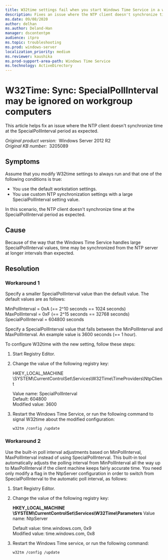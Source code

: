 ```yaml
---
title: W32time settings fail when you start Windows Time Service in a work group
description: Fixes an issue where the NTP client doesn't synchronize time at the SpecialPollInterval period as expected.
ms.date: 09/08/2020
author: delhan
ms.author: Deland-Han
manager: dscontentpm
audience: itpro
ms.topic: troubleshooting
ms.prod: windows-server
localization_priority: medium
ms.reviewer: kaushika
ms.prod-support-area-path: Windows Time Service
ms.technology: ActiveDirectory
---
```

# W32Time: Sync: SpecialPollInterval may be ignored on workgroup computers

This article helps fix an issue where the NTP client doesn't synchronize time at the SpecialPollInterval period as expected.

_Original product version:_ &nbsp;Windows Server 2012 R2  
_Original KB number:_ &nbsp;3205089

## Symptoms

Assume that you modify W32time settings to always run and that one of the following conditions is true:
 
- You use the default workstation settings.
- You use custom NTP synchronization settings with a large SpecialPollInterval setting value.

In this scenario, the NTP client doesn't synchronize time at the SpecialPollInterval period as expected.

## Cause

Because of the way that the Windows Time Service handles large SpecialPollInterval values, time may be synchronized from the NTP server at longer intervals than expected.

## Resolution

### Workaround 1

Specify a smaller SpecialPollInterval value than the default value. The default values are as follows:

MinPollInterval = 0xA (== 2^10 seconds == 1024 seconds)  
MaxPollInterval = 0xF (== 2^15 seconds == 32768 seconds)  
SpecialPollInterval = 604800 seconds  

Specify a SpecialPollInterval value that falls between the MinPollInterval and MaxPollInterval. An example value is 3600 seconds (== 1 hour). 

To configure W32time with the new setting, follow these steps:
 
1. Start Registry Editor.
2. Change the value of the following registry key:

    HKEY_LOCAL_MACHINE \SYSTEM\CurrentControlSet\Services\W32Time\TimeProviders\NtpClient
    
    Value name: SpecialPollInterval  
    Default: 604800  
    Modified value: 3600  
3. Restart the Windows Time Service, or run the following command to signal W32time about the modified configuration:
    ```console
    w32tm /config /update 
    ```

### Workaround 2

Use the built-in poll interval adjustments based on MinPollInterval, MaxPollInterval instead of using SpecialPollInterval. This built-in tool automatically adjusts the polling interval from MinPollInterval all the way up to MaxPollInterval if the client machine keeps fairly accurate time. You need only modify a flag in the NtpServer configuration in order to switch from SpecialPollInterval to the automatic poll interval, as follows:
 
1. Start Registry Editor.
2. Change the value of the following registry key:

    **HKEY_LOCAL_MACHINE \SYSTEM\CurrentControlSet\Services\W32Time\Parameters** Value name: NtpServer  

    Default value: time.windows.com, 0x9  
    Modified value: time.windows.com, 0x8  
3. Restart the Windows Time service, or run the following command:

    ```console
    w32tm /config /update 
    ```